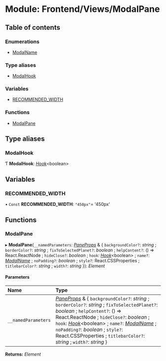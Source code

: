 # Module: Frontend/Views/ModalPane

## Table of contents

### Enumerations

- [ModalName](../enums/frontend_views_modalpane.modalname.md)

### Type aliases

- [ModalHook](frontend_views_modalpane.md#modalhook)

### Variables

- [RECOMMENDED_WIDTH](frontend_views_modalpane.md#recommended_width)

### Functions

- [ModalPane](frontend_views_modalpane.md#modalpane)

## Type aliases

### ModalHook

Ƭ **ModalHook**: [_Hook_](_types_global_globaltypes.md#hook)<boolean\>

## Variables

### RECOMMENDED_WIDTH

• `Const` **RECOMMENDED_WIDTH**: `"450px"`= '450px'

## Functions

### ModalPane

▸ **ModalPane**(`__namedParameters`: [_PaneProps_](frontend_components_gamewindowcomponents.md#paneprops) & { `backgroundColor?`: _string_ ; `borderColor?`: _string_ ; `fixToSelectedPlanet?`: _boolean_ ; `helpContent?`: () => React.ReactNode ; `hideClose?`: _boolean_ ; `hook`: [_Hook_](_types_global_globaltypes.md#hook)<boolean\> ; `name?`: [_ModalName_](../enums/frontend_views_modalpane.modalname.md) ; `noPadding?`: _boolean_ ; `style?`: React.CSSProperties ; `titlebarColor?`: _string_ ; `width?`: _string_ }): _Element_

#### Parameters

| Name                | Type                                                                                                                                                                                                                                                                                                                                                                                                                                                                                          |
| :------------------ | :-------------------------------------------------------------------------------------------------------------------------------------------------------------------------------------------------------------------------------------------------------------------------------------------------------------------------------------------------------------------------------------------------------------------------------------------------------------------------------------------- |
| `__namedParameters` | [_PaneProps_](frontend_components_gamewindowcomponents.md#paneprops) & { `backgroundColor?`: _string_ ; `borderColor?`: _string_ ; `fixToSelectedPlanet?`: _boolean_ ; `helpContent?`: () => React.ReactNode ; `hideClose?`: _boolean_ ; `hook`: [_Hook_](_types_global_globaltypes.md#hook)<boolean\> ; `name?`: [_ModalName_](../enums/frontend_views_modalpane.modalname.md) ; `noPadding?`: _boolean_ ; `style?`: React.CSSProperties ; `titlebarColor?`: _string_ ; `width?`: _string_ } |

**Returns:** _Element_
